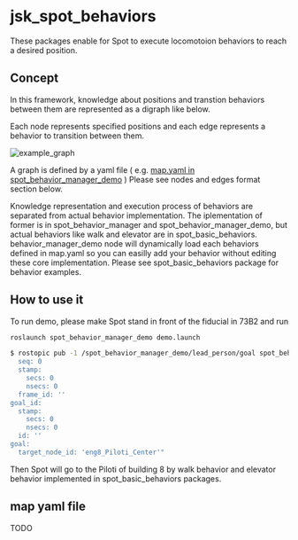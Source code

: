 # jsk_spot_behaviors

These packages enable for Spot to execute locomotoion behaviors to reach a desired position.

## Concept

In this framework, knowledge about positions and transtion behaviors between them are represented as a digraph like below.

Each node represents specified positions and each edge represents a behavior to transition between them.

![example_graph](https://user-images.githubusercontent.com/9410362/124147589-cc8ce700-dac9-11eb-930f-1c00c2a4777e.png)

A graph is defined by a yaml file ( e.g. [map.yaml in spot_behavior_manager_demo](https://github.com/sktometometo/jsk_robot/blob/feature/spot/add-spot-behaviors/jsk_spot_robot/jsk_spot_behaviors/spot_behavior_manager_demo/config/map.yaml) )
Please see nodes and edges format section below.

Knowledge representation and execution process of behaviors are separated from actual behavior implementation.
The iplementation of former is in spot_behavior_manager and spot_behavior_manager_demo, but actual behaviors like walk and elevator are in spot_basic_behaviors.
behavior_manager_demo node will dynamically load each behaviors defined in map.yaml so you can easilly add your behavior without editing these core implementation.
Please see spot_basic_behaviors package for behavior examples.

## How to use it

To run demo, please make Spot stand in front of the fiducial in 73B2 and run

```bash
roslaunch spot_behavior_manager_demo demo.launch
```

```bash
$ rostopic pub -1 /spot_behavior_manager_demo/lead_person/goal spot_behavior_manager_msgs/LeadPersonActionGoal "header:
  seq: 0
  stamp:
    secs: 0
    nsecs: 0
  frame_id: ''
goal_id:
  stamp:
    secs: 0
    nsecs: 0
  id: ''
goal:
  target_node_id: 'eng8_Piloti_Center'" 
```

Then Spot will go to the Piloti of building 8 by walk behavior and elevator behavior implemented in spot_basic_behaviors packages.

## map yaml file

TODO

